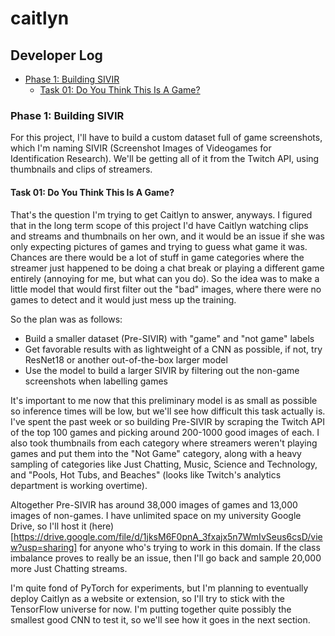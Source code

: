 # caitlyn

## Developer Log

- [Phase 1: Building SIVIR](#phase-1-building-sivir)
  - [Task 01: Do You Think This Is A Game?](#task-01-do-you-think-this-is-a-game)

### Phase 1: Building SIVIR

For this project, I'll have to build a custom dataset full of game screenshots, which I'm naming SIVIR (Screenshot Images of Videogames for Identification Research). We'll be getting all of it from the Twitch API, using thumbnails and clips of streamers. 

#### Task 01: Do You Think This Is A Game?

That's the question I'm trying to get Caitlyn to answer, anyways. I figured that in the long term scope of this project I'd have Caitlyn watching clips and streams and thumbnails on her own, and it would be an issue if she was only expecting pictures of games and trying to guess what game it was. Chances are there would be a lot of stuff in game categories where the streamer just happened to be doing a chat break or playing a different game entirely (annoying for me, but what can you do). So the idea was to make a little model that would first filter out the "bad" images, where there were no games to detect and it would just mess up the training.

So the plan was as follows:
 - Build a smaller dataset (Pre-SIVIR) with "game" and "not game" labels
 - Get favorable results with as lightweight of a CNN as possible, if not, try ResNet18 or another out-of-the-box larger model
 - Use the model to build a larger SIVIR by filtering out the non-game screenshots when labelling games

It's important to me now that this preliminary model is as small as possible so inference times will be low, but we'll see how difficult this task actually is. I've spent the past week or so building Pre-SIVIR by scraping the Twitch API of the top 100 games and picking around 200-1000 good images of each. I also took thumbnails from each category where streamers weren't playing games and put them into the "Not Game" category, along with a heavy sampling of categories like Just Chatting, Music, Science and Technology, and "Pools, Hot Tubs, and Beaches" (looks like Twitch's analytics department is working overtime). 

Altogether Pre-SIVIR has around 38,000 images of games and 13,000 images of non-games. I have unlimited space on my university Google Drive, so I'll host it (here)[https://drive.google.com/file/d/1jksM6F0pnA_3fxajx5n7WmIvSeus6csD/view?usp=sharing] for anyone who's trying to work in this domain. If the class imbalance proves to really be an issue, then I'll go back and sample 20,000 more Just Chatting streams.

I'm quite fond of PyTorch for experiments, but I'm planning to eventually deploy Caitlyn as a website or extension, so I'll try to stick with the TensorFlow universe for now. I'm putting together quite possibly the smallest good CNN to test it, so we'll see how it goes in the next section.
